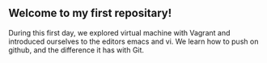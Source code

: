 Welcome to my first repositary!
---
During this first day, we explored virtual machine with Vagrant and introduced ourselves to the editors emacs and vi.
We learn how to push on github, and the difference it has with Git.
